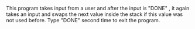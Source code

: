 This program takes input from a user and after the input is "DONE" , it again takes an input and swaps the next value inside the stack if this value was not used before. Type "DONE" second time to exit the program.
